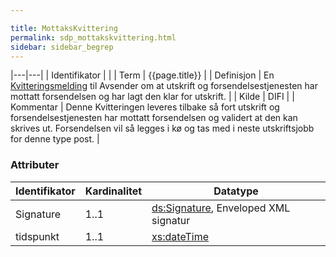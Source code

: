 ```yaml
---

title: MottaksKvittering  
permalink: sdp_mottakskvittering.html
sidebar: sidebar_begrep
---
```


|---|---|
| Identifikator |  |
| Term          | {{page.title}} |
| Definisjon    | En [Kvitteringsmelding](KvitteringsMelding.md) til Avsender om at utskrift og forsendelsestjenesten har mottatt forsendelsen og har lagt den klar for utskrift. |
| Kilde         | DIFI |
| Kommentar     | Denne Kvitteringen leveres tilbake så fort utskrift og forsendelsestjenesten har mottatt forsendelsen og validert at den kan skrives ut. Forsendelsen vil så legges i kø og tas med i neste utskriftsjobb for denne type post. |

### Attributer

| Identifikator | Kardinalitet | Datatype |
| --- | --- | --- |
| Signature | 1..1 | [ds:Signature](https://www.oasis-open.org/committees/download.php/21256/wss-v1.1-spec-errata-os-SOAPMessageSecurity.htm#_Toc118717148), Enveloped XML signatur |
| tidspunkt | 1..1 | [xs:dateTime](http://www.w3.org/TR/xmlschema-2/#dateTime) |
